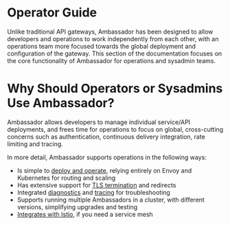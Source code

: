# Operator Guide

Unlike traditional API gateways, Ambassador has been designed to allow developers and operations to work independently from each other, with an operations team more focused towards the global deployment and configuration of the gateway. This section of the documentation focuses on the core functionality of Ambassador for operations and sysadmin teams.

# Why Should Operators or Sysadmins Use Ambassador?
Ambassador allows developers to manage individual service/API deployments, and frees time for operations to focus on global, cross-cutting concerns such as authentication, continuous delivery integration, rate limiting and tracing.

In more detail, Ambassador supports operations in the following ways:

* Is simple to [deploy and operate](/user-guide/kubernetes-integration), relying entirely on Envoy and Kubernetes for routing and scaling
* Has extensive support for [TLS termination](/user-guide/tls-termination) and redirects
* Integrated [diagnostics](/reference/statistics) and [tracing](/user-guide/tracing-tutorial) for troubleshooting
* Supports running multiple Ambassadors in a cluster, with different versions, simplifying upgrades and testing
* [Integrates with Istio](/user-guide/with-istio), if you need a service mesh
